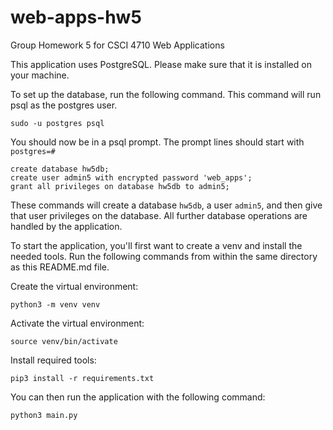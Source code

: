 # web-apps-hw5
Group Homework 5 for CSCI 4710 Web Applications 

This application uses PostgreSQL. Please make sure that it is installed on your machine.


To set up the database, run the following command. This command will run psql as the postgres user.

```
sudo -u postgres psql
```
You should now be in a psql prompt. The prompt lines should start with ```postgres=#```

```
create database hw5db;
create user admin5 with encrypted password 'web_apps';
grant all privileges on database hw5db to admin5;
```

These commands will create a database ```hw5db```, a user ```admin5```, and then give that user privileges on the database. All further database operations are handled by the application. 


To start the application, you'll first want to create a venv and install the needed tools. Run the following commands from within the same directory as this README.md file.

Create the virtual environment:
```
python3 -m venv venv
```

Activate the virtual environment:
```
source venv/bin/activate
```

Install required tools:
```
pip3 install -r requirements.txt
```

You can then run the application with the following command:
```
python3 main.py
```
